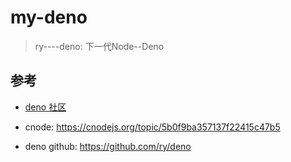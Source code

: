 # my-deno

>ry----deno: 下一代Node--Deno


## 参考

- [deno 社区](https://denocn.org/)

- cnode: https://cnodejs.org/topic/5b0f9ba357137f22415c47b5

- deno github: https://github.com/ry/deno
